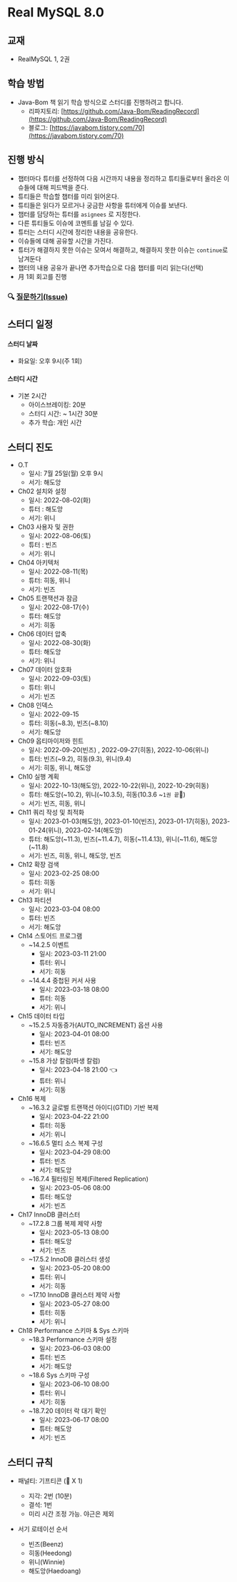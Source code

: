 # Real MySQL 8.0

## 교재

- RealMySQL 1, 2권

## 학습 방법

- Java-Bom 책 읽기 학습 방식으로 스터디를 진행하려고 합니다.
  - 리파지토리: [https://github.com/Java-Bom/ReadingRecord](https://github.com/Java-Bom/ReadingRecord)
  - 블로그:  [https://javabom.tistory.com/70](https://javabom.tistory.com/70)

## 진행 방식

- 챕터마다 튜터를 선정하여 다음 시간까지 내용을 정리하고 튜티들로부터 올라온 이슈들에 대해 피드백을 준다.
- 튜티들은 학습할 챕터를 미리 읽어온다.
- 튜티들은 읽다가 모르거나 궁금한 사항을 튜터에게 이슈를 보낸다.
- 챕터를 담당하는 튜터를 `asignees` 로 지정한다.
- 다른 튜티들도 이슈에 코멘트를 남길 수 있다.
- 튜터는 스터디 시간에 정리한 내용을 공유한다.
- 이슈들에 대해 공유할 시간을 가진다.
- 튜터가 해결하지 못한 이슈는 모여서 해결하고, 해결하지 못한 이슈는 `continue`로 남겨둔다
- 챕터의 내용 공유가 끝나면 추가학습으로 다음 챕터를 미리 읽는다(선택)
- 月 1회 회고를 진행

### 🔍 [질문하기(Issue)](https://github.com/Growing-Up-Together/ReadingRecord/issues/new?asignees=&labels=Real+MySQL+8.0&projects=Real+MySQL+8.0&title=%5B0%EC%9E%A5%5D%20%EC%A7%88%EB%AC%B8%20%EC%A0%9C%EB%AA%A9&body=%3E%20p.%ED%8E%98%EC%9D%B4%EC%A7%80%20%EC%A7%88%EB%AC%B8%20%EB%82%B4%EC%9A%A9)

## 스터디 일정

#### 스터디 날짜

- 화요일: 오후 9시(주 1회)

#### 스터디 시간
- 기본 2시간
  - 아이스브레이킹: 20분
  - 스터디 시간: ~ 1시간 30분
  - 추가 학습: 개인 시간

## 스터디 진도

- O.T
  - 일시: 7월 25일(월) 오후 9시
  - 서기: 해도앙
- Ch02 설치와 설정
  - 일시: 2022-08-02(화)
  - 튜터 : 해도앙
  - 서기: 위니
- Ch03 사용자 및 권한
  - 일시: 2022-08-06(토)
  - 튜터 : 빈즈
  - 서기: 위니
- Ch04 아키텍처
  - 일시: 2022-08-11(목)
  - 튜터: 히동, 위니
  - 서기: 빈즈
- Ch05 트랜잭션과 잠금
  - 일시: 2022-08-17(수)
  - 튜터: 해도앙
  - 서기: 히동
- Ch06 데이터 압축
  - 일시: 2022-08-30(화)
  - 튜터: 해도앙
  - 서기: 위니
- Ch07 데이터 암호화
  - 일시: 2022-09-03(토)
  - 튜터: 위니
  - 서기: 빈즈
- Ch08 인덱스
  - 일시: 2022-09-15
  - 튜터: 히동(~8.3), 빈즈(~8.10)
  - 서기: 해도앙
- Ch09 옵티마이저와 힌트
  - 일시: 2022-09-20(빈즈) , 2022-09-27(히동), 2022-10-06(위니)
  - 튜터: 빈즈(~9.2), 히동(9.3), 위니(9.4)
  - 서기: 히동, 위니, 해도앙
- Ch10 실행 계획
  - 일시: 2022-10-13(해도앙), 2022-10-22(위니), 2022-10-29(히동)
  - 튜터: 해도앙(~10.2), 위니(~10.3.5), 히동(10.3.6 ~`1권 끝`🎉)
  - 서기: 빈즈, 히동, 위니
- Ch11 쿼리 작성 및 최적화
  - 일시: 2023-01-03(해도앙), 2023-01-10(빈즈), 2023-01-17(히동), 2023-01-24(위니), 2023-02-14(해도앙)
  - 튜터: 해도앙(~11.3), 빈즈(~11.4.7), 히동(~11.4.13), 위니(~11.6), 해도앙(~11.8)
  - 서기: 빈즈, 히동, 위니, 해도앙, 빈즈
- Ch12 확장 검색
  - 일시: 2023-02-25 08:00
  - 튜터: 히동
  - 서기: 위니
- Ch13 파티션
  - 일시: 2023-03-04 08:00
  - 튜터: 빈즈
  - 서기: 해도앙
- Ch14 스토어드 프로그램
  - ~14.2.5 이벤트
    - 일시: 2023-03-11 21:00
    - 튜터: 위니
    - 서기: 히동
  - ~14.4.4 중첩된 커서 사용
    - 일시: 2023-03-18 08:00
    - 튜터: 히동
    - 서기: 위니
- Ch15 데이터 타입
  - ~15.2.5 자동증가(AUTO_INCREMENT) 옵션 사용
    - 일시: 2023-04-01 08:00
    - 튜터: 빈즈
    - 서기: 해도앙
  - ~15.8 가상 칼럼(파생 칼럼)
    - 일시: 2023-04-18 21:00 👈
    - 튜터: 위니
    - 서기: 히동
- Ch16 복제
  - ~16.3.2 글로벌 트랜잭션 아이디(GTID) 기반 복제
    - 일시: 2023-04-22 21:00
    - 튜터: 히동
    - 서기: 위니
  - ~16.6.5 멀티 소스 복제 구성
    - 일시: 2023-04-29 08:00
    - 튜터: 빈즈
    - 서기: 해도앙
  - ~16.7.4 필터링된 복제(Filtered Replication)
    - 일시: 2023-05-06 08:00
    - 튜터: 해도앙
    - 서기: 빈즈
- Ch17 InnoDB 클러스터
  - ~17.2.8 그룹 복제 제약 사항
    - 일시: 2023-05-13 08:00
    - 튜터: 해도앙
    - 서기: 빈즈
  - ~17.5.2 InnoDB 클러스터 생성
    - 일시: 2023-05-20 08:00
    - 튜터: 위니
    - 서기: 히동
  - ~17.10 InnoDB 클러스터 제약 사항
    - 일시: 2023-05-27 08:00
    - 튜터: 히동
    - 서기: 위니
- Ch18 Performance 스키마 & Sys 스키마
  - ~18.3 Performance 스키마 설정
    - 일시: 2023-06-03 08:00
    - 튜터: 빈즈
    - 서기: 해도앙
  - ~18.6 Sys 스키마 구성
    - 일시: 2023-06-10 08:00
    - 튜터: 위니
    - 서기: 히동
  - ~18.7.20 데이터 락 대기 확인
    - 일시: 2023-06-17 08:00
    - 튜터: 해도앙
    - 서기: 빈즈

## 스터디 규칙

- 패널티: 기프티콘 (🥤 X 1)
  - 지각: 2번 (10분)
  - 결석: 1번
  - 미리 시간 조정 가능. 야근은 제외

- 서기 로테이선 순서
  - 빈즈(Beenz)
  - 히동(Heedong)
  - 위니(Winnie)
  - 해도앙(Haedoang)
